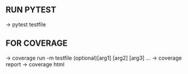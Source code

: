 
## RUN PYTEST

-> pytest testfile

## FOR COVERAGE

-> coverage run -m testfile (optional)[arg1] [arg2] [arg3] ...
-> coverage report
-> coverage html
